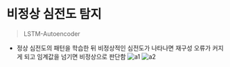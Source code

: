 # 비정상 심전도 탐지

> LSTM-Autoencoder

- 정상 심전도의 패턴을 학습한 뒤 비정상적인 심전도가 나타나면 재구성 오류가 커지게 되고 임계값을 넘기면 비정상으로 판단함
![a1](https://user-images.githubusercontent.com/76832861/176325002-df455ce7-d9f2-4548-8905-ca8f041376c2.png)
![a2](https://user-images.githubusercontent.com/76832861/176325005-016a1111-f589-436a-8299-a776d8597ba3.png)
